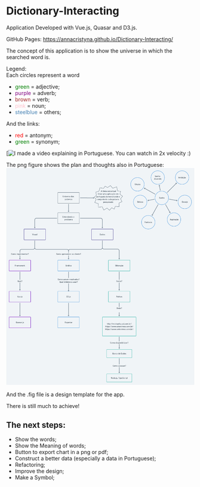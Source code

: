 # Dictionary-Interacting
Application Developed with Vue.js, Quasar and D3.js.

GitHub Pages: https://annacristyna.github.io/Dictionary-Interacting/

The concept of this application is to show the universe in which the searched word is.

Legend:  
Each circles represent a word
- <span style="color:green">green</span> = adjective;
- <span style="color:purple">purple</span> = adverb;
- <span style="color:brown">brown</span> = verb;
- <span style="color:pink">pink</span> = noun;
- <span style="color:steelblue">steelblue</span> = others;

And the links:
- <span style="color:red">red</span>  = antonym;
- <span style="color:green">green</span>  = synonym;

[![I made a video explaining in Portuguese. You can watch in 2x velocity :)](http://img.youtube.com/vi/aZ6fy4hsTkE/0.jpg)

The png figure shows the plan and thoughts also in Portuguese:
![](/Fluxo-pensamento.png)


And the .fig file is a design template for the app.

There is still much to achieve!

The next steps:
-

- Show the words;
- Show the Meaning of words;
- Button to export chart in a png or pdf;
- Construct a better data (especially a data in Portuguese);
- Refactoring;
- Improve the design;
- Make a Symbol;
